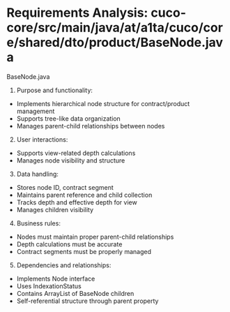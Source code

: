 # Requirements Analysis: cuco-core/src/main/java/at/a1ta/cuco/core/shared/dto/product/BaseNode.java

BaseNode.java
1. Purpose and functionality:
- Implements hierarchical node structure for contract/product management
- Supports tree-like data organization
- Manages parent-child relationships between nodes

2. User interactions:
- Supports view-related depth calculations
- Manages node visibility and structure

3. Data handling:
- Stores node ID, contract segment
- Maintains parent reference and child collection
- Tracks depth and effective depth for view
- Manages children visibility

4. Business rules:
- Nodes must maintain proper parent-child relationships
- Depth calculations must be accurate
- Contract segments must be properly managed

5. Dependencies and relationships:
- Implements Node interface
- Uses IndexationStatus
- Contains ArrayList of BaseNode children
- Self-referential structure through parent property